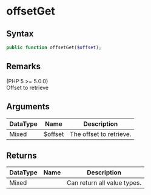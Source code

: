 # offsetGet
## Syntax

```php
public function offsetGet($offset);
```

## Remarks

(PHP 5 &gt;= 5.0.0)<br/>
Offset to retrieve

## Arguments

| DataType | Name | Description |
| --- | --- | --- |
| Mixed | $offset | The offset to retrieve. | 

## Returns

| DataType | Name | Description |
| --- | --- | --- |
| Mixed | | Can return all value types. |